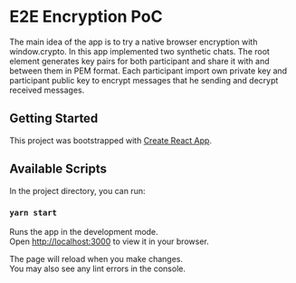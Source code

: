 # E2E Encryption PoC

The main idea of the app is to try a native browser encryption with window.crypto. In this app implemented two synthetic chats. The root element generates key pairs for both participant and share it with and between them in PEM format. Each participant import own private key and participant public key to encrypt messages that he sending and decrypt received messages. 

## Getting Started

This project was bootstrapped with [Create React App](https://github.com/facebook/create-react-app).

## Available Scripts

In the project directory, you can run:

### `yarn start`

Runs the app in the development mode.\
Open [http://localhost:3000](http://localhost:3000) to view it in your browser.

The page will reload when you make changes.\
You may also see any lint errors in the console.
